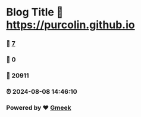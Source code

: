 # Blog Title :link: https://purcolin.github.io 
### :page_facing_up: [7](https://purcolin.github.io/tag.html) 
### :speech_balloon: 0 
### :hibiscus: 20911 
### :alarm_clock: 2024-08-08 14:46:10 
### Powered by :heart: [Gmeek](https://github.com/Meekdai/Gmeek)

